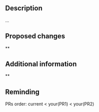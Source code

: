 ## Description
...

## Proposed changes
** 

## Additional information
** 

## Reminding
PRs order:
current < your(PR1) < your(PR2)

